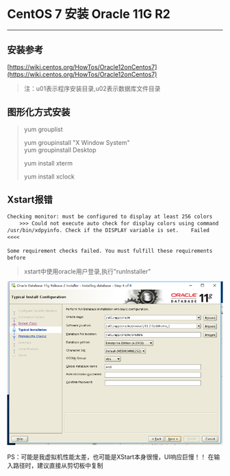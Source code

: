 # CentOS 7 安装 Oracle 11G R2

---

## 安装参考

[https://wiki.centos.org/HowTos/Oracle12onCentos7](https://wiki.centos.org/HowTos/Oracle12onCentos7)

> 注：u01表示程序安装目录,u02表示数据库文件目录

## 图形化方式安装

> yum grouplist
>
> yum groupinstall "X Window System"  
> yum groupinstall Desktop
>
> yum install xterm
>
> yum install xclock

## Xstart报错

```
Checking monitor: must be configured to display at least 256 colors
    >>> Could not execute auto check for display colors using command /usr/bin/xdpyinfo. Check if the DISPLAY variable is set.    Failed <<<<

Some requirement checks failed. You must fulfill these requirements before
```

> xstart中使用oracle用户登录,执行"runInstaller"

![](/assets/随笔/oracle_install.png)



PS：可能是我虚拟机性能太差，也可能是XStart本身很慢，UI响应巨慢！！ 在输入路径时，建议直接从剪切板中复制

